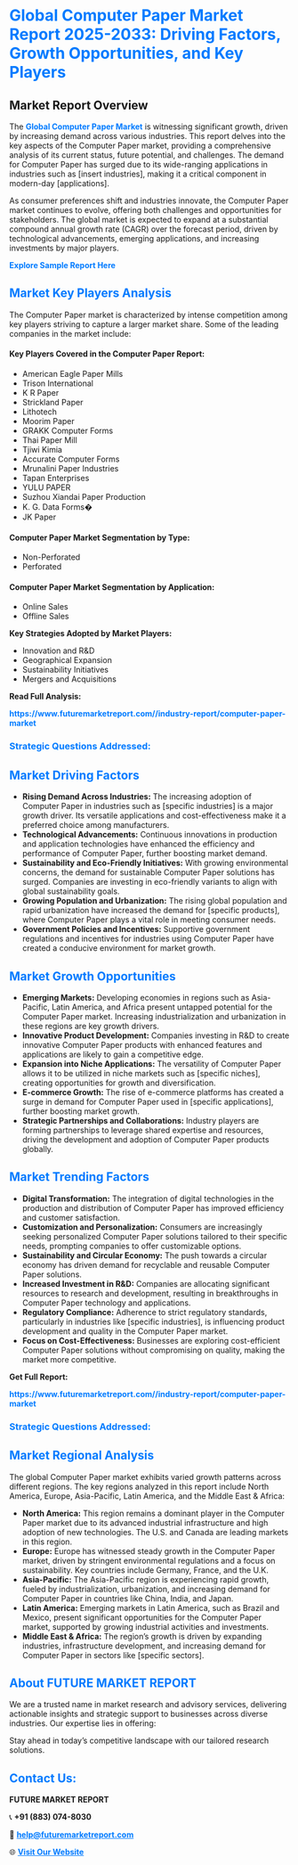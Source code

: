 <h1 style="color: #007BFF;">Global Computer Paper Market Report 2025-2033: Driving Factors, Growth Opportunities, and Key Players</h1>

<section id="overview">
<h2>Market Report Overview</h2>
<p>The <a href="https://www.futuremarketreport.com//industry-report/computer-paper-market" style="color: #007BFF; text-decoration: none;"><strong>Global Computer Paper Market</strong></a> is witnessing significant growth, driven by increasing demand across various industries. This report delves into the key aspects of the Computer Paper market, providing a comprehensive analysis of its current status, future potential, and challenges. The demand for Computer Paper has surged due to its wide-ranging applications in industries such as [insert industries], making it a critical component in modern-day [applications].</p>
<p>As consumer preferences shift and industries innovate, the Computer Paper market continues to evolve, offering both challenges and opportunities for stakeholders. The global market is expected to expand at a substantial compound annual growth rate (CAGR) over the forecast period, driven by technological advancements, emerging applications, and increasing investments by major players.</p>
</section>

<section id="overview">
<p><a href="https://www.futuremarketreport.com//request-sample/reportId=92466" style="color: #007BFF; text-decoration: none;"><strong>Explore Sample Report Here</strong></a></p>
</section>

<section id="key-players">
<h2 style="color: #007BFF;">Market Key Players Analysis</h2>
<p>The Computer Paper market is characterized by intense competition among key players striving to capture a larger market share. Some of the leading companies in the market include:</p>
<h4>Key Players Covered in the Computer Paper Report:</h4>
<ul><li>American Eagle Paper Mills</li><li>Trison International</li><li>K R Paper</li><li>Strickland Paper</li><li>Lithotech</li><li>Moorim Paper</li><li>GRAKK Computer Forms</li><li>Thai Paper Mill</li><li>Tjiwi Kimia</li><li>Accurate Computer Forms</li><li>Mrunalini Paper Industries</li><li>Tapan Enterprises</li><li>YULU PAPER</li><li>Suzhou Xiandai Paper Production</li><li>K. G. Data Forms�</li><li>JK Paper</li></ul>
<h4>Computer Paper Market Segmentation by Type:</h4>
<ul><li>Non-Perforated</li><li>Perforated</li></ul>

<h4>Computer Paper Market Segmentation by Application:</h4>
<ul><li>Online Sales</li><li>Offline Sales</li></ul>
<p><strong>Key Strategies Adopted by Market Players:</strong></p>
<ul>
<li>Innovation and R&D</li>
<li>Geographical Expansion</li>
<li>Sustainability Initiatives</li>
<li>Mergers and Acquisitions</li>
</ul>
</section>

<section>
<p><strong>Read Full Analysis: </strong></p><a href="https://www.futuremarketreport.com//industry-report/computer-paper-market" style="color: #007BFF; text-decoration: none;"><strong>https://www.futuremarketreport.com//industry-report/computer-paper-market</strong></a>
<h3 style="color: #007BFF;">Strategic Questions Addressed:</h3>
</section>

<section id="driving-factors">
<h2 style="color: #007BFF;">Market Driving Factors</h2>
<ul>
<li><strong>Rising Demand Across Industries:</strong> The increasing adoption of Computer Paper in industries such as [specific industries] is a major growth driver. Its versatile applications and cost-effectiveness make it a preferred choice among manufacturers.</li>
<li><strong>Technological Advancements:</strong> Continuous innovations in production and application technologies have enhanced the efficiency and performance of Computer Paper, further boosting market demand.</li>
<li><strong>Sustainability and Eco-Friendly Initiatives:</strong> With growing environmental concerns, the demand for sustainable Computer Paper solutions has surged. Companies are investing in eco-friendly variants to align with global sustainability goals.</li>
<li><strong>Growing Population and Urbanization:</strong> The rising global population and rapid urbanization have increased the demand for [specific products], where Computer Paper plays a vital role in meeting consumer needs.</li>
<li><strong>Government Policies and Incentives:</strong> Supportive government regulations and incentives for industries using Computer Paper have created a conducive environment for market growth.</li>
</ul>
</section>

<section id="growth-opportunities">
<h2 style="color: #007BFF;">Market Growth Opportunities</h2>
<ul>
<li><strong>Emerging Markets:</strong> Developing economies in regions such as Asia-Pacific, Latin America, and Africa present untapped potential for the Computer Paper market. Increasing industrialization and urbanization in these regions are key growth drivers.</li>
<li><strong>Innovative Product Development:</strong> Companies investing in R&D to create innovative Computer Paper products with enhanced features and applications are likely to gain a competitive edge.</li>
<li><strong>Expansion into Niche Applications:</strong> The versatility of Computer Paper allows it to be utilized in niche markets such as [specific niches], creating opportunities for growth and diversification.</li>
<li><strong>E-commerce Growth:</strong> The rise of e-commerce platforms has created a surge in demand for Computer Paper used in [specific applications], further boosting market growth.</li>
<li><strong>Strategic Partnerships and Collaborations:</strong> Industry players are forming partnerships to leverage shared expertise and resources, driving the development and adoption of Computer Paper products globally.</li>
</ul>
</section>

<section id="trending-factors">
<h2 style="color: #007BFF;">Market Trending Factors</h2>
<ul>
<li><strong>Digital Transformation:</strong> The integration of digital technologies in the production and distribution of Computer Paper has improved efficiency and customer satisfaction.</li>
<li><strong>Customization and Personalization:</strong> Consumers are increasingly seeking personalized Computer Paper solutions tailored to their specific needs, prompting companies to offer customizable options.</li>
<li><strong>Sustainability and Circular Economy:</strong> The push towards a circular economy has driven demand for recyclable and reusable Computer Paper solutions.</li>
<li><strong>Increased Investment in R&D:</strong> Companies are allocating significant resources to research and development, resulting in breakthroughs in Computer Paper technology and applications.</li>
<li><strong>Regulatory Compliance:</strong> Adherence to strict regulatory standards, particularly in industries like [specific industries], is influencing product development and quality in the Computer Paper market.</li>
<li><strong>Focus on Cost-Effectiveness:</strong> Businesses are exploring cost-efficient Computer Paper solutions without compromising on quality, making the market more competitive.</li>
</ul>
</section>

<section>
<p><strong>Get Full Report: </strong></p><a href="https://www.futuremarketreport.com//industry-report/computer-paper-market" style="color: #007BFF; text-decoration: none;"><strong>https://www.futuremarketreport.com//industry-report/computer-paper-market</strong></a>
<h3 style="color: #007BFF;">Strategic Questions Addressed:</h3>
</section>


<section id="regional-analysis">
<h2 style="color: #007BFF;">Market Regional Analysis</h2>
<p>The global Computer Paper market exhibits varied growth patterns across different regions. The key regions analyzed in this report include North America, Europe, Asia-Pacific, Latin America, and the Middle East & Africa:</p>
<ul>
<li><strong>North America:</strong> This region remains a dominant player in the Computer Paper market due to its advanced industrial infrastructure and high adoption of new technologies. The U.S. and Canada are leading markets in this region.</li>
<li><strong>Europe:</strong> Europe has witnessed steady growth in the Computer Paper market, driven by stringent environmental regulations and a focus on sustainability. Key countries include Germany, France, and the U.K.</li>
<li><strong>Asia-Pacific:</strong> The Asia-Pacific region is experiencing rapid growth, fueled by industrialization, urbanization, and increasing demand for Computer Paper in countries like China, India, and Japan.</li>
<li><strong>Latin America:</strong> Emerging markets in Latin America, such as Brazil and Mexico, present significant opportunities for the Computer Paper market, supported by growing industrial activities and investments.</li>
<li><strong>Middle East & Africa:</strong> The region’s growth is driven by expanding industries, infrastructure development, and increasing demand for Computer Paper in sectors like [specific sectors].</li>
</ul>
</section>

<footer>
<h2 style="color: #007BFF;">About FUTURE MARKET REPORT</h2>
<p>We are a trusted name in market research and advisory services, delivering actionable insights and strategic support to businesses across diverse industries. Our expertise lies in offering:</p>

<p>Stay ahead in today’s competitive landscape with our tailored research solutions.</p>

<h2 style="color: #007BFF;">Contact Us:</h2>
<p><strong>FUTURE MARKET REPORT</strong></p>
<p>📞 <strong>+91 (883) 074-8030</strong></p>
<p>📧 <strong><a href="mailto:help@futuremarketreport.com" style="color: #007BFF;">help@futuremarketreport.com</a></strong></p>
<p>🌐 <strong><a href="https://www.futuremarketreport.com/" style="color: #007BFF;">Visit Our Website</a></strong></p>
</footer>